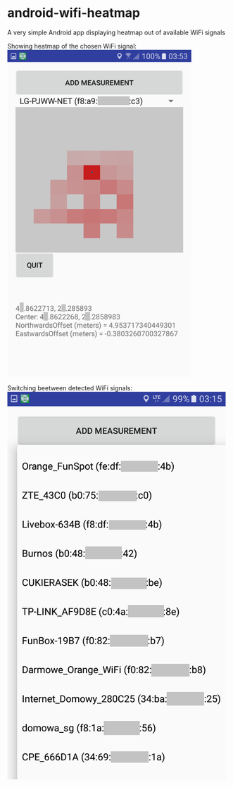 # android-wifi-heatmap
A very simple Android app displaying heatmap out of available WiFi signals

Showing heatmap of the chosen WiFi signal:
![Showing heatmap of the chosen WiFi signal](doc/Picture1.png)

Switching beetween detected WiFi signals:
![Switching beetween detected WiFi signals](doc/Picture2.png)
